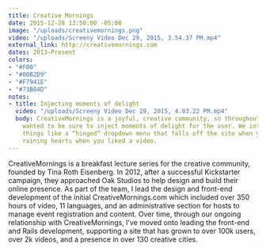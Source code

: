 ```yaml
---
title: Creative Mornings
date: 2015-12-28 13:50:00 -05:00
image: "/uploads/creativemornings.png"
video: "/uploads/Screeny Video Dec 29, 2015, 3.54.37 PM.mp4"
external_link: http://creativemornings.com
dates: 2013–Present
colors:
- "#F00"
- "#00B2D9"
- "#F7941E"
- "#73B84D"
notes:
- title: Injecting moments of delight
  video: "/uploads/Screeny Video Dec 29, 2015, 4.03.22 PM.mp4"
  body: CreativeMornings is a joyful, creative community, so throughout the site we
    wanted to be sure to inject moments of delight for the user. We introduced fun
    things like a “hinged” dropdown menu that falls off the site when you log in and
    raining hearts when you liked a video.
---
```


CreativeMornings is a breakfast lecture series for the creative community, founded by Tina Roth Eisenberg. In 2012, after a successful Kickstarter campaign, they approached Oak Studios to help design and build their online presence. As part of the team, I lead the design and front-end development of the initial CreativeMornings.com which included over 350 hours of video, 11 languages, and an administrative section for hosts to manage event registration and content. Over time, through our ongoing relationship with CreativeMornings, I’ve moved onto leading the front-end and Rails development, supporting a site that has grown to over 100k users, over 2k videos, and a presence in over 130 creative cities.